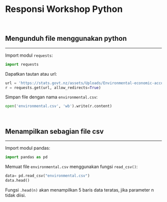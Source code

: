 # Responsi Workshop Python

</br>

## Mengunduh file menggunakan python
---
Import modul `requests`:
```py
import requests
```
Dapatkan tautan atau url:
```py
url = 'https://stats.govt.nz/assets/Uploads/Environmental-economic-accounts/Environmental-economic-accounts-data-to-2020/environmental-protection-expenditure-2009-2020-csv.csv'
r = requests.get(url, allow_redirects=True)
```
Simpan file dengan nama `environmental.csv`:
```py
open('environmental.csv', 'wb').write(r.content)
```

</br>

## Menampilkan sebagian file csv
---
Import modul pandas:
```py
import pandas as pd
```
Memuat file `environmental.csv` menggunakan fungsi `read_csv()`:
```py
data= pd.read_csv("environmental.csv")
data.head()
```
Fungsi `.head(n)` akan menampilkan 5 baris data teratas, jika parameter n tidak diisi.